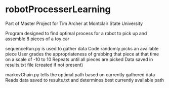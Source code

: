 # robotProcesserLearning

Part of Master Project for Tim Archer at Montclair State University

Program designed to find optimal process for a robot to pick up and assemble 8 pieces of a toy car

sequenceRun.py is used to gather data
Code randomly picks an available piece
User grades the appropriateness of grabbing that piece at that time on a scale of -10 to 10
Repeats until all pieces are picked
Data saved in results.txt file (created if not present)

markovChain.py tells the optimal path based on currently gathered data
Reads data saved to results.txt and determines best currently available path

